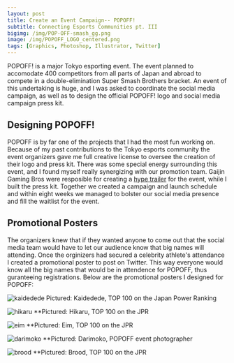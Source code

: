 ```yaml
---
layout: post
title: Create an Event Campaign-- POPOFF!
subtitle: Connecting Esports Communities pt. III
bigimg: /img/POP-OFF-smash_gg.png
image: /img/POPOFF_LOGO_centered.png
tags: [Graphics, Photoshop, Illustrator, Twitter]
---
```


POPOFF! is a major Tokyo esporting event.
The event planned to accomodate 400 competitors from all parts of Japan and abroad to compete in a double-elimination Super Smash Brothers bracket. An event of this undertaking is huge, and I was asked to coordinate the social media campaign, as well as to design the official POPOFF! logo and social media campaign press kit.

## Designing POPOFF!
POPOFF is by far one of the projects that I had the most fun working on. Because of my past contributions to the Tokyo esports community the event organizers gave me full creative license to oversee the creation of their logo and press kit. There was some special energy surrounding this event, and I found myself really synergizing with our promotion team. Gaijin Gaming Bros were resposible for creating a [hype trailer](https://www.youtube.com/watch?v=oR2CECnT40M) for the event, while I built the press kit. Together we created a campaign and launch schedule and within eight weeks we managed to bolster our social media presence and fill the waitlist for the event.

## Promotional Posters

The organizers knew that if they wanted anyone to come out that the social media team would have to let our audience know that big names will attending. Once the orginizers had secured a celebrity athlete's attendance I created a promotional poster to post on Twitter. This way everyone would know all the big names that would be in attendence for POPOFF, thus guranteeing registrations.
Below are the promotional posters I designed for POPOFF:

![kaidedede](https://imgur.com/G3VXTij.png)
Pictured: Kaidedede, TOP 100 on the Japan Power Ranking


![hikaru](https://imgur.com/4LVBTch.png)
**Pictured: Hikaru, TOP 100 on the JPR


![eim](https://imgur.com/lXmiyTH.png)
**Pictured: Eim, TOP 100 on the JPR


![darimoko](https://imgur.com/k6ubd3K.png)
**Pictured: Darimoko, POPOFF event photographer


![brood](https://imgur.com/2Cx6fqy.png)
**Pictured: Brood, TOP 100 on the JPR

